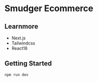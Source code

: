 # Smudger Ecommerce

## Learnmore

- Next.js
- Tailwindcss
- React18

## Getting Started

```
npm run dev
```
